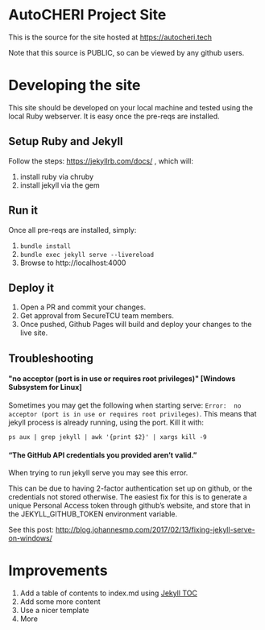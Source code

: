 # AutoCHERI Project Site

This is the source for the site hosted at https://autocheri.tech

Note that this source is PUBLIC, so can be viewed by any github users.

# Developing the site

This site should be developed on your local machine and tested using the local Ruby webserver. It is easy once the pre-reqs are installed.

## Setup Ruby and Jekyll

Follow the steps: https://jekyllrb.com/docs/ , which will: 
1. install ruby via chruby
1. install jekyll via the gem

## Run it

Once all pre-reqs are installed, simply: 

1. `bundle install`
1. `bundle exec jekyll serve --livereload`
1. Browse to http://localhost:4000

## Deploy it

1. Open a PR and commit your changes.
1. Get approval from SecureTCU team members.
1. Once pushed, Github Pages will build and deploy your changes to the live site.

## Troubleshooting

#### "no acceptor (port is in use or requires root privileges)" [Windows Subsystem for Linux]

Sometimes you may get the following when starting serve: `Error:  no acceptor (port is in use or requires root privileges)`. This means that jekyll process is already running, using the port. Kill it with:

`ps aux | grep jekyll | awk '{print $2}' | xargs kill -9`


#### “The GitHub API credentials you provided aren’t valid.”

When trying to run jekyll serve you may see this error.

This can be due to having 2-factor authentication set up on github, or the credentials not stored otherwise. The easiest fix for this is to generate a unique Personal Access token through github’s website, and store that in the JEKYLL_GITHUB_TOKEN environment variable.

See this post: http://blog.johannesmp.com/2017/02/13/fixing-jekyll-serve-on-windows/


# Improvements

1. Add a table of contents to index.md using [Jekyll TOC](https://heymichellemac.com/table-of-contents-jekyll)
1. Add some more content
1. Use a nicer template
1. More